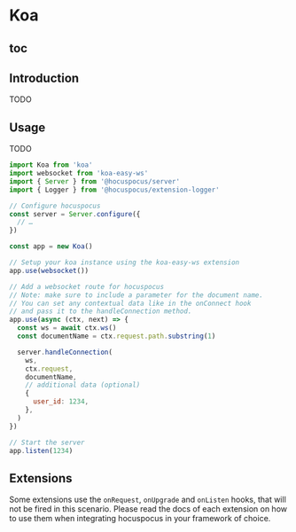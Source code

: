 # Koa

## toc

## Introduction
TODO

## Usage
TODO

```js
import Koa from 'koa'
import websocket from 'koa-easy-ws'
import { Server } from '@hocuspocus/server'
import { Logger } from '@hocuspocus/extension-logger'

// Configure hocuspocus
const server = Server.configure({
  // …
})

const app = new Koa()

// Setup your koa instance using the koa-easy-ws extension
app.use(websocket())

// Add a websocket route for hocuspocus
// Note: make sure to include a parameter for the document name.
// You can set any contextual data like in the onConnect hook
// and pass it to the handleConnection method.
app.use(async (ctx, next) => {
  const ws = await ctx.ws()
  const documentName = ctx.request.path.substring(1)

  server.handleConnection(
    ws,
    ctx.request,
    documentName,
    // additional data (optional)
    {
      user_id: 1234,
    },
  )
})

// Start the server
app.listen(1234)
```

## Extensions
Some extensions use the `onRequest`, `onUpgrade` and `onListen` hooks, that will not be fired in this scenario. Please read the docs of each extension on how to use them when integrating hocuspocus in your framework of choice.

